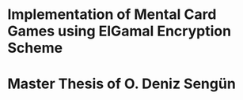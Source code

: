 # Implementation of Mental Card Games using ElGamal Encryption Scheme 
# Master Thesis of O. Deniz Sengün

